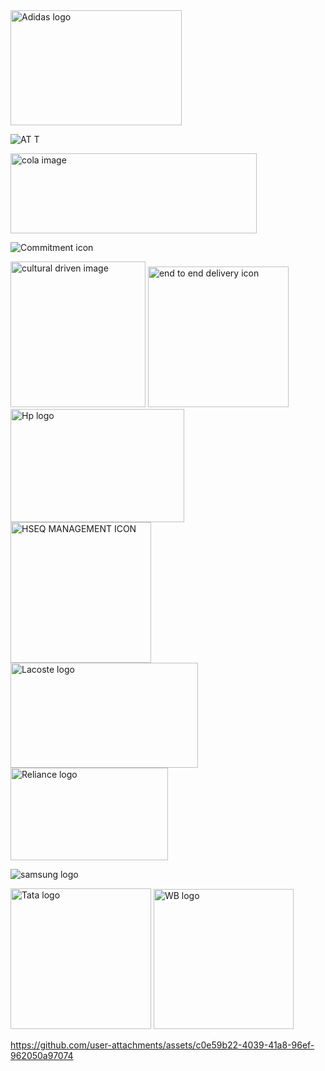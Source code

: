 <img width="274" height="184" alt="Adidas logo" src="https://github.com/user-attachments/assets/102a2d01-b1e0-4836-abc7-0e9cbecfd14f" />





![AT T](https://github.com/user-attachments/assets/df8a7d34-8f52-49ba-8433-de46bdaba6ae)






<img width="394" height="128" alt="cola image" src="https://github.com/user-attachments/assets/06c854c5-650e-41ee-bccf-2bfdcb1452ca" />




![Commitment icon](https://github.com/user-attachments/assets/84ff5ee1-d29e-4f77-acbd-856a7fdf75fb)






<img width="216" height="233" alt="cultural driven image" src="https://github.com/user-attachments/assets/536364d1-7039-4b0d-b123-9eb3be15943e" />









<img width="225" height="225" alt="end to end delivery icon" src="https://github.com/user-attachments/assets/fb820adb-e96e-4032-be04-6c6f75e30be5" />








<img width="278" height="181" alt="Hp logo" src="https://github.com/user-attachments/assets/7c161903-27f6-44b3-9351-c68aa3a83e45" />








<img width="225" height="225" alt="HSEQ MANAGEMENT ICON" src="https://github.com/user-attachments/assets/bbd70fa3-269b-4961-b0cb-e182a5db90c0" />








<img width="300" height="168" alt="Lacoste logo" src="https://github.com/user-attachments/assets/c3bf964b-b78c-4f88-acfc-a272b63be05f" />








<img width="252" height="148" alt="Reliance logo" src="https://github.com/user-attachments/assets/88fc013d-88b7-4e46-846b-443952be4508" />








![samsung logo](https://github.com/user-attachments/assets/89fdadc7-23d8-45e7-b98a-35e99458dfad)









<img width="225" height="225" alt="Tata logo" src="https://github.com/user-attachments/assets/18e2e5c6-7d9d-4a16-ba59-a2a9ffa2a041" />











<img width="224" height="224" alt="WB logo" src="https://github.com/user-attachments/assets/77528d29-ae88-4206-be6d-a97eb0b68933" />


















https://github.com/user-attachments/assets/c0e59b22-4039-41a8-96ef-962050a97074






































